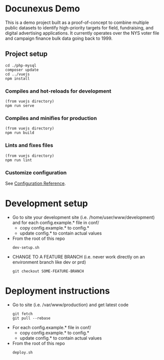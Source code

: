 
# Docunexus Demo

This is a demo project built as a proof-of-concept to combine multiple public datasets to identify high-priority targets
for field, fundraising, and digital advertising applications. It currently operates over the NYS voter file and campaign
finance bulk data going back to 1999. 

## Project setup
```
cd ./php-mysql
composer update
cd ../vuejs
npm install
```

### Compiles and hot-reloads for development
```
(from vuejs directory)
npm run serve
```

### Compiles and minifies for production
```
(from vuejs directory)
npm run build
```

### Lints and fixes files
```
(from vuejs directory)
npm run lint
```

### Customize configuration
See [Configuration Reference](https://cli.vuejs.org/config/).



# Development setup
* Go to site your development site (i.e. /home/user/www/development) and for each config.example.* file in conf/
    * copy config.example.* to config.*
    * update config.* to contain actual values
* From the root of this repo
    ```
   dev-setup.sh
    ```
* CHANGE TO A FEATURE BRANCH (i.e. never work directly on an environment branch like dev or prd)
    ```
    git checkout SOME-FEATURE-BRANCH
    ```    

# Deployment instructions
* Go to site (i.e. /var/www/production) and get latest code
    ```
    git fetch
    git pull --rebase
    ```
* For each config.example.* file in conf/
    * copy config.example.* to config.*
    * update config.* to contain actual values
* From the root of this repo
    ```
    deploy.sh
    ```
